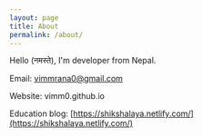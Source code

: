 ```yaml
---
layout: page
title: About
permalink: /about/
---
```


Hello (नमस्ते), I'm developer from Nepal.

Email: vimmrana0@gmail.com

Website: vimm0.github.io

Education blog: [https://shikshalaya.netlify.com/](https://shikshalaya.netlify.com/)
